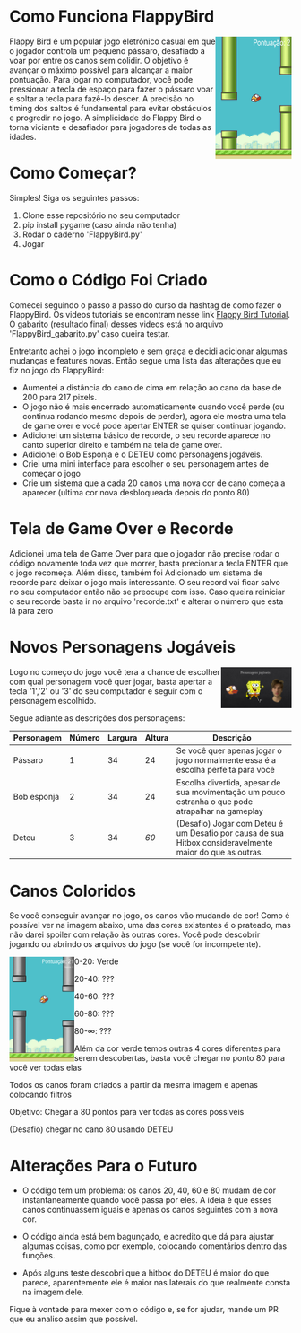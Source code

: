 # Como Funciona FlappyBird

<img align="right" src="pics/Flappy2.png" width="27%" >
Flappy Bird é um popular jogo eletrônico casual em que o jogador controla um pequeno pássaro, desafiado a voar por entre os canos sem colidir. O objetivo é avançar o máximo possível para alcançar a maior pontuação. Para jogar no computador, você pode pressionar a tecla de espaço para fazer o pássaro voar e soltar a tecla para fazê-lo descer. A precisão no timing dos saltos é fundamental para evitar obstáculos e progredir no jogo. A simplicidade do Flappy Bird o torna viciante e desafiador para jogadores de todas as idades.

# Como Começar?
Simples! Siga os seguintes passos:

1.  Clone esse repositório no seu computador
2.  pip install pygame (caso ainda não tenha)
3.  Rodar o caderno 'FlappyBird.py'
4.  Jogar

# Como o Código Foi Criado

Comecei seguindo o passo a passo do curso da hashtag de como fazer o FlappyBird. Os videos tutoriais se encontram nesse link [Flappy Bird Tutorial](https://pages.hashtagtreinamentos.com/minicurso-python-criacaojogos-obrigado?blog=1n4033rer&video=3dep762tr). O gabarito (resultado final) desses videos está no arquivo 'FlappyBird_gabarito.py' caso queira testar.

Entretanto achei o jogo incompleto e sem graça e decidi adicionar algumas mudanças e features novas. Então segue uma lista das alterações que eu fiz no jogo do FlappyBird:
- Aumentei a distância do cano de cima em relação ao cano da base de 200 para 217 pixels.
- O jogo não é mais encerrado automaticamente quando você perde (ou continua rodando mesmo depois de perder), agora ele mostra uma tela de game over e você pode apertar ENTER se quiser continuar jogando.
- Adicionei um sistema básico de recorde, o seu recorde aparece no canto superior direito e também na tela de game over.
- Adicionei o Bob Esponja e o DETEU como personagens jogáveis.
- Criei uma mini interface para escolher o seu personagem antes de começar o jogo
- Crie um sistema que a cada 20 canos uma nova cor de cano começa a aparecer (ultima cor nova desbloqueada depois do ponto 80)

# Tela de Game Over e Recorde

Adicionei uma tela de Game Over para que o jogador não precise rodar o código novamente toda vez que morrer, basta precionar a tecla ENTER que o jogo recomeça. Além disso,
também foi Adicionado um sistema de recorde para deixar o jogo mais interessante. O seu record vai ficar salvo no seu computador então não se preocupe com isso. Caso queira reiniciar o seu recorde basta ir no arquivo 'recorde.txt' e alterar o número que esta lá para zero

# Novos Personagens Jogáveis
<img  align= "right" src="pics/Personagens Jogaveis.png" width="25%" >

Logo no começo do jogo você tera a chance de escolher com qual personagem você quer jogar, basta apertar a tecla '1','2' ou '3' do seu computador e seguir com o personagem escolhido.

Segue adiante as descrições dos personagens:


| Personagem |  Número |  Largura | Altura | Descrição | 
| -- | -- | -- | -- | -- | 
| Pássaro | 1 | 34 | 24 | Se você quer apenas jogar o jogo normalmente essa é a escolha perfeita para você |
| Bob esponja | 2 | 34 | 24 | Escolha divertida, apesar de sua movimentação um pouco estranha o que pode atrapalhar na gameplay |
| Deteu | 3 | 34 | *60* | (Desafio) Jogar com Deteu é um Desafio por causa de sua Hitbox consideravelmente maior do que as outras. |

# Canos Coloridos

Se você conseguir avançar no jogo, os canos vão mudando de cor! Como é possível ver na imagem abaixo, uma das cores existentes é o prateado, mas não darei spoiler com relação às outras cores. Você pode descobrir jogando ou abrindo os arquivos do jogo (se você for incompetente).

<img  align= "Left" src="pics/Coloridos.png" width="23%" >

0-20: Verde

20-40: ???

40-60: ???

60-80: ???

80-∞: ???

Além da cor verde temos outras 4 cores diferentes para serem descobertas, basta você chegar no ponto 80 para você ver todas elas

Todos os canos foram criados a partir da mesma imagem e apenas colocando filtros

Objetivo: Chegar a 80 pontos para ver todas as cores possíveis

(Desafio) chegar no cano 80 usando DETEU


# Alterações Para o Futuro

* O código tem um problema: os canos 20, 40, 60 e 80 mudam de cor instantaneamente quando você passa por eles. A ideia é que esses canos continuassem iguais e apenas os canos seguintes com a nova cor.

* O código ainda está bem bagunçado, e acredito que dá para ajustar algumas coisas, como por exemplo, colocando comentários dentro das funções.

* Após alguns teste descobri que a hitbox do DETEU é maior do que parece, aparentemente ele é maior nas laterais do que realmente consta na imagem dele.
  
Fique à vontade para mexer com o código e, se for ajudar, mande um PR que eu analiso assim que possível.






